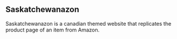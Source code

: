 ## Saskatchewanazon

Saskatchewanazon is a canadian themed website that replicates the product page of an item from Amazon.
